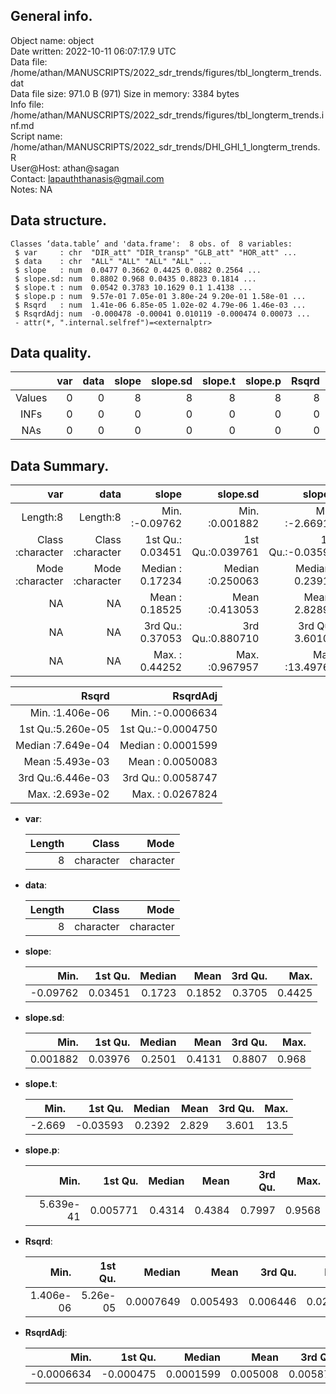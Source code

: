 <!-- This is a markdown file. -->


 General info.
---------------

Object name:    object      
Date written:   2022-10-11 06:07:17.9 UTC  
Data file:      /home/athan/MANUSCRIPTS/2022_sdr_trends/figures/tbl_longterm_trends.dat      
Data file size: 971.0 B (971) 
Size in memory: 3384 bytes      
Info file:      /home/athan/MANUSCRIPTS/2022_sdr_trends/figures/tbl_longterm_trends.inf.md      
Script name:    /home/athan/MANUSCRIPTS/2022_sdr_trends/DHI_GHI_1_longterm_trends.R      
User@Host:      athan@sagan   
Contact:        <lapauththanasis@gmail.com>      
Notes:          NA      


 Data structure.
-----------------

```
Classes ‘data.table’ and 'data.frame':	8 obs. of  8 variables:
 $ var     : chr  "DIR_att" "DIR_transp" "GLB_att" "HOR_att" ...
 $ data    : chr  "ALL" "ALL" "ALL" "ALL" ...
 $ slope   : num  0.0477 0.3662 0.4425 0.0882 0.2564 ...
 $ slope.sd: num  0.8802 0.968 0.0435 0.8823 0.1814 ...
 $ slope.t : num  0.0542 0.3783 10.1629 0.1 1.4138 ...
 $ slope.p : num  9.57e-01 7.05e-01 3.80e-24 9.20e-01 1.58e-01 ...
 $ Rsqrd   : num  1.41e-06 6.85e-05 1.02e-02 4.79e-06 1.46e-03 ...
 $ RsqrdAdj: num  -0.000478 -0.00041 0.010119 -0.000474 0.00073 ...
 - attr(*, ".internal.selfref")=<externalptr> 
```


 Data quality.
---------------

| &nbsp; | var | data | slope | slope.sd | slope.t | slope.p | Rsqrd | RsqrdAdj |
|:------:|----:|-----:|------:|---------:|--------:|--------:|------:|---------:|
| Values |   0 |    0 |     8 |        8 |       8 |       8 |     8 |        8 |
|  INFs  |   0 |    0 |     0 |        0 |       0 |       0 |     0 |        0 |
|  NAs   |   0 |    0 |     0 |        0 |       0 |       0 |     0 |        0 |


 Data Summary.
---------------

|              var |             data |            slope |         slope.sd |          slope.t |          slope.p |
|-----------------:|-----------------:|-----------------:|-----------------:|-----------------:|-----------------:|
|         Length:8 |         Length:8 | Min.   :-0.09762 | Min.   :0.001882 | Min.   :-2.66912 | Min.   :0.000000 |
| Class :character | Class :character | 1st Qu.: 0.03451 | 1st Qu.:0.039761 | 1st Qu.:-0.03593 | 1st Qu.:0.005771 |
| Mode  :character | Mode  :character | Median : 0.17234 | Median :0.250063 | Median : 0.23916 | Median :0.431438 |
|               NA |               NA | Mean   : 0.18525 | Mean   :0.413053 | Mean   : 2.82894 | Mean   :0.438397 |
|               NA |               NA | 3rd Qu.: 0.37053 | 3rd Qu.:0.880710 | 3rd Qu.: 3.60108 | 3rd Qu.:0.799679 |
|               NA |               NA | Max.   : 0.44252 | Max.   :0.967957 | Max.   :13.49769 | Max.   :0.956802 |

 

|             Rsqrd |           RsqrdAdj |
|------------------:|-------------------:|
| Min.   :1.406e-06 | Min.   :-0.0006634 |
| 1st Qu.:5.260e-05 | 1st Qu.:-0.0004750 |
| Median :7.649e-04 | Median : 0.0001599 |
| Mean   :5.493e-03 | Mean   : 0.0050083 |
| 3rd Qu.:6.446e-03 | 3rd Qu.: 0.0058747 |
| Max.   :2.693e-02 | Max.   : 0.0267824 |



  * **var**:


    | Length |     Class |      Mode |
    |-------:|----------:|----------:|
    |      8 | character | character |

  * **data**:


    | Length |     Class |      Mode |
    |-------:|----------:|----------:|
    |      8 | character | character |

  * **slope**:


    |     Min. | 1st Qu. | Median |   Mean | 3rd Qu. |   Max. |
    |---------:|--------:|-------:|-------:|--------:|-------:|
    | -0.09762 | 0.03451 | 0.1723 | 0.1852 |  0.3705 | 0.4425 |

  * **slope.sd**:


    |     Min. | 1st Qu. | Median |   Mean | 3rd Qu. |  Max. |
    |---------:|--------:|-------:|-------:|--------:|------:|
    | 0.001882 | 0.03976 | 0.2501 | 0.4131 |  0.8807 | 0.968 |

  * **slope.t**:


    |   Min. |  1st Qu. | Median |  Mean | 3rd Qu. | Max. |
    |-------:|---------:|-------:|------:|--------:|-----:|
    | -2.669 | -0.03593 | 0.2392 | 2.829 |   3.601 | 13.5 |

  * **slope.p**:


    |      Min. |  1st Qu. | Median |   Mean | 3rd Qu. |   Max. |
    |----------:|---------:|-------:|-------:|--------:|-------:|
    | 5.639e-41 | 0.005771 | 0.4314 | 0.4384 |  0.7997 | 0.9568 |

  * **Rsqrd**:


    |      Min. |  1st Qu. |    Median |     Mean |  3rd Qu. |    Max. |
    |----------:|---------:|----------:|---------:|---------:|--------:|
    | 1.406e-06 | 5.26e-05 | 0.0007649 | 0.005493 | 0.006446 | 0.02693 |

  * **RsqrdAdj**:


    |       Min. |   1st Qu. |    Median |     Mean |  3rd Qu. |    Max. |
    |-----------:|----------:|----------:|---------:|---------:|--------:|
    | -0.0006634 | -0.000475 | 0.0001599 | 0.005008 | 0.005875 | 0.02678 |


<!-- end of list -->


